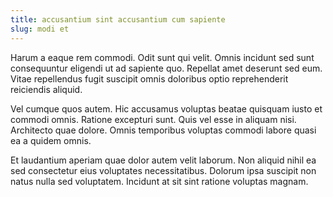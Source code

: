```yaml
---
title: accusantium sint accusantium cum sapiente
slug: modi et
---
```


Harum a eaque rem commodi. Odit sunt qui velit. Omnis incidunt sed sunt consequuntur eligendi ut ad sapiente quo. Repellat amet deserunt sed eum. Vitae repellendus fugit suscipit omnis doloribus optio reprehenderit reiciendis aliquid.

Vel cumque quos autem. Hic accusamus voluptas beatae quisquam iusto et commodi omnis. Ratione excepturi sunt. Quis vel esse in aliquam nisi. Architecto quae dolore. Omnis temporibus voluptas commodi labore quasi ea a quidem omnis.

Et laudantium aperiam quae dolor autem velit laborum. Non aliquid nihil ea sed consectetur eius voluptates necessitatibus. Dolorum ipsa suscipit non natus nulla sed voluptatem. Incidunt at sit sint ratione voluptas magnam.
